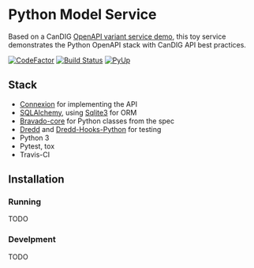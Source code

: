 # Python Model Service

Based on a CanDIG [OpenAPI variant service demo](https://github.com/CanDIG/openapi_calls_example), this toy service demonstrates the Python OpenAPI stack with CanDIG API best practices.

[![CodeFactor](https://www.codefactor.io/repository/github/CanDIG/python_model_service/badge)](https://www.codefactor.io/repository/github/CanDIG/python_model_service)
[![Build Status](https://travis-ci.org/CanDIG/python_model_service.svg?branch=master)](https://travis-ci.org/CanDIG/python_model_service)
[![PyUp](https://pyup.io/repos/github/CanDIG/python_model_service/shield.svg)](https://pyup.io/repos/github/CanDIG/python_model_service/)

## Stack

- [Connexion](https://github.com/zalando/connexion) for implementing the API
- [SQLAlchemy](http://sqlalchemy.org), using [Sqlite3](https://www.sqlite.org/index.html) for ORM
- [Bravado-core](https://github.com/Yelp/bravado-core) for Python classes from the spec
- [Dredd](https://dredd.readthedocs.io/en/latest/) and [Dredd-Hooks-Python](https://github.com/apiaryio/dredd-hooks-python) for testing
- Python 3
- Pytest, tox
- Travis-CI

## Installation

### Running

TODO

### Develpment

TODO
